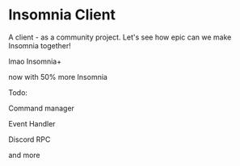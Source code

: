 # Insomnia Client
A client - as a community project. Let's see how epic can we make Insomnia together!

lmao Insomnia+

now with 50% more Insomnia

Todo:

Command manager

Event Handler

Discord RPC

and more
